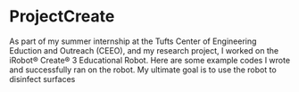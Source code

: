 # ProjectCreate
As part of my summer internship at the Tufts Center of Engineering Eduction and Outreach (CEEO), and my research project, I worked on the iRobot® Create® 3 Educational Robot. Here are some example codes I wrote and successfully ran on the robot. My ultimate goal is to use the robot to disinfect surfaces 
